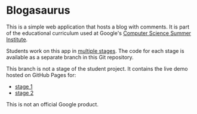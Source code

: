 # Blogasaurus

This is a simple web application that hosts a blog with comments. It is part of
the educational curriculum used at Google's [Computer Science Summer
Institute](https://edu.google.com/resources/programs/computer-science-summer-institute/).

Students work on this app in [multiple stages](INSTRUCTIONS.md). The code for
each stage is available as a separate branch in this Git repository.

This branch is not a stage of the student project. It contains the live demo
hosted on GitHub Pages for:
- [stage 1](https://google.github.io/cssi-blogasaurus/stage-1/index.html)
- [stage 2](https://google.github.io/cssi-blogasaurus/stage-2/index.html)

This is not an official Google product.
